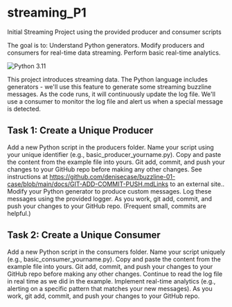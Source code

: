 # streaming_P1
Initial Streaming Project using the provided producer and consumer scripts

The goal is to:
Understand Python generators.
Modify producers and consumers for real-time data streaming.
Perform basic real-time analytics.

![Python 3.11](https://img.shields.io/badge/Python-3.11-blue?logo=python&logoColor=white)

This project introduces streaming data. 
The Python language includes generators - we'll use this feature to generate some streaming buzzline messages. 
As the code runs, it will continuously update the log file. 
We'll use a consumer to monitor the log file and alert us when a special message is detected. 

## Task 1: Create a Unique Producer
Add a new Python script in the producers folder.
Name your script using your unique identifier (e.g., basic_producer_yourname.py).
Copy and paste the content from the example file into  yours. 
Git add, commit, and push your changes to your GitHub repo before making any other changes. See instructions at https://github.com/denisecase/buzzline-01-case/blob/main/docs/GIT-ADD-COMMIT-PUSH.mdLinks to an external site..
Modify your Python generator to produce custom messages.
Log these messages using the provided logger.
As you work, git add, commit, and push your changes to your GitHub repo. (Frequent small, commits are helpful.)

## Task 2: Create a Unique Consumer
Add a new Python script in the consumers folder.
Name your script uniquely (e.g., basic_consumer_yourname.py).
Copy and paste the content from the example file into  yours. 
Git add, commit, and push your changes to your GitHub repo before making any other changes. 
Continue to read the log file in real time as we did in the example. 
Implement real-time analytics (e.g., alerting on a specific pattern that matches your new messages).
As you work, git add, commit, and push your changes to your GitHub repo. 